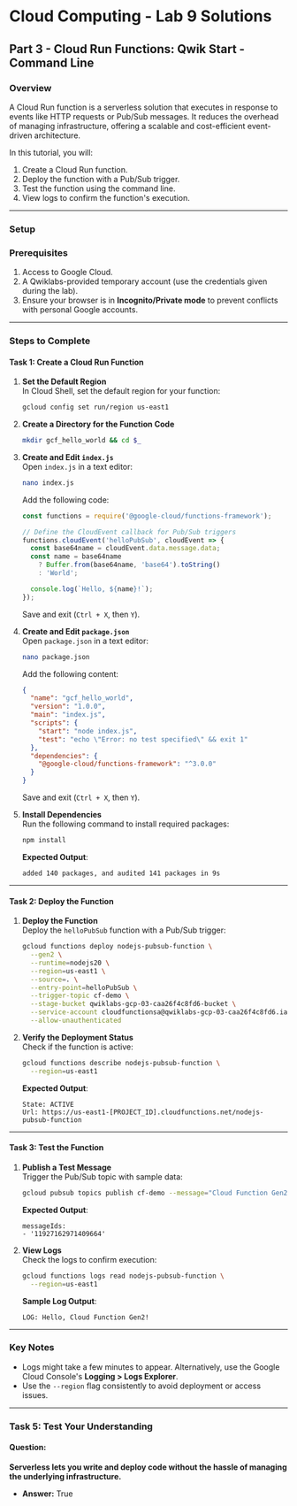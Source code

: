 # Cloud Computing - Lab 9 Solutions 

## Part 3 - Cloud Run Functions: Qwik Start - Command Line

### Overview

A Cloud Run function is a serverless solution that executes in response to events like HTTP requests or Pub/Sub messages. It reduces the overhead of managing infrastructure, offering a scalable and cost-efficient event-driven architecture. 

In this tutorial, you will:
1. Create a Cloud Run function.
2. Deploy the function with a Pub/Sub trigger.
3. Test the function using the command line.
4. View logs to confirm the function's execution.

---

### **Setup**

### Prerequisites
1. Access to Google Cloud.
2. A Qwiklabs-provided temporary account (use the credentials given during the lab).
3. Ensure your browser is in **Incognito/Private mode** to prevent conflicts with personal Google accounts.

---

### **Steps to Complete**

#### **Task 1: Create a Cloud Run Function**

1. **Set the Default Region**  
   In Cloud Shell, set the default region for your function:
   ```bash
   gcloud config set run/region us-east1
   ```

2. **Create a Directory for the Function Code**  
   ```bash
   mkdir gcf_hello_world && cd $_
   ```

3. **Create and Edit `index.js`**  
   Open `index.js` in a text editor:
   ```bash
   nano index.js
   ```
   Add the following code:
   ```javascript
   const functions = require('@google-cloud/functions-framework');

   // Define the CloudEvent callback for Pub/Sub triggers
   functions.cloudEvent('helloPubSub', cloudEvent => {
     const base64name = cloudEvent.data.message.data;
     const name = base64name
       ? Buffer.from(base64name, 'base64').toString()
       : 'World';

     console.log(`Hello, ${name}!`);
   });
   ```
   Save and exit (`Ctrl + X`, then `Y`).

4. **Create and Edit `package.json`**  
   Open `package.json` in a text editor:
   ```bash
   nano package.json
   ```
   Add the following content:
   ```json
   {
     "name": "gcf_hello_world",
     "version": "1.0.0",
     "main": "index.js",
     "scripts": {
       "start": "node index.js",
       "test": "echo \"Error: no test specified\" && exit 1"
     },
     "dependencies": {
       "@google-cloud/functions-framework": "^3.0.0"
     }
   }
   ```
   Save and exit (`Ctrl + X`, then `Y`).

5. **Install Dependencies**  
   Run the following command to install required packages:
   ```bash
   npm install
   ```
   **Expected Output**:
   ```
   added 140 packages, and audited 141 packages in 9s
   ```

---

#### **Task 2: Deploy the Function**

1. **Deploy the Function**  
   Deploy the `helloPubSub` function with a Pub/Sub trigger:
   ```bash
   gcloud functions deploy nodejs-pubsub-function \
     --gen2 \
     --runtime=nodejs20 \
     --region=us-east1 \
     --source=. \
     --entry-point=helloPubSub \
     --trigger-topic cf-demo \
     --stage-bucket qwiklabs-gcp-03-caa26f4c8fd6-bucket \
     --service-account cloudfunctionsa@qwiklabs-gcp-03-caa26f4c8fd6.iam.gserviceaccount.com \
     --allow-unauthenticated
   ```

2. **Verify the Deployment Status**  
   Check if the function is active:
   ```bash
   gcloud functions describe nodejs-pubsub-function \
     --region=us-east1
   ```
   **Expected Output**:
   ```
   State: ACTIVE
   Url: https://us-east1-[PROJECT_ID].cloudfunctions.net/nodejs-pubsub-function
   ```

---

#### **Task 3: Test the Function**

1. **Publish a Test Message**  
   Trigger the Pub/Sub topic with sample data:
   ```bash
   gcloud pubsub topics publish cf-demo --message="Cloud Function Gen2"
   ```
   **Expected Output**:
   ```
   messageIds:
   - '11927162971409664'
   ```

2. **View Logs**  
   Check the logs to confirm execution:
   ```bash
   gcloud functions logs read nodejs-pubsub-function \
     --region=us-east1
   ```
   **Sample Log Output**:
   ```
   LOG: Hello, Cloud Function Gen2!
   ```

---

### **Key Notes**

- Logs might take a few minutes to appear. Alternatively, use the Google Cloud Console's **Logging > Logs Explorer**.
- Use the `--region` flag consistently to avoid deployment or access issues.

---

### **Task 5: Test Your Understanding**

#### Question:  
**Serverless lets you write and deploy code without the hassle of managing the underlying infrastructure.**  
- **Answer:** True